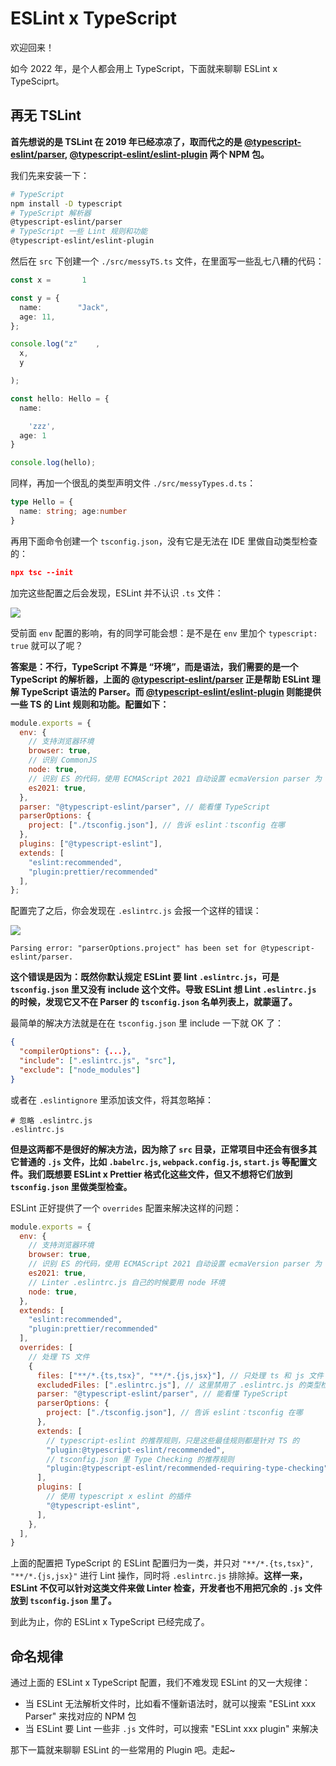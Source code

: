 # ESLint x TypeScript

欢迎回来！

如今 2022 年，是个人都会用上 TypeScript，下面就来聊聊 ESLint x TypeSciprt。

## 再无 TSLint

**首先想说的是 TSLint 在 2019 年已经凉凉了，取而代之的是 [@typescript-eslint/parser](https://www.npmjs.com/package/@typescript-eslint/parser), [@typescript-eslint/eslint-plugin](https://www.npmjs.com/package/@typescript-eslint/eslint-plugin) 两个 NPM 包。**

我们先来安装一下：

```sh
# TypeScript
npm install -D typescript
# TypeScript 解析器
@typescript-eslint/parser
# TypeScript 一些 Lint 规则和功能
@typescript-eslint/eslint-plugin
```

然后在 `src` 下创建一个 `./src/messyTS.ts` 文件，在里面写一些乱七八糟的代码：

```ts
const x =       1

const y = {
  name:        "Jack",
  age: 11,
};

console.log("z"    ,
  x,
  y

);

const hello: Hello = {
  name:

    'zzz',
  age: 1
}

console.log(hello);
```

同样，再加一个很乱的类型声明文件 `./src/messyTypes.d.ts`：

```ts
type Hello = {
  name: string; age:number
}
```

再用下面命令创建一个 `tsconfig.json`，没有它是无法在 IDE 里做自动类型检查的：

```json
npx tsc --init
```

加完这些配置之后会发现，ESLint 并不认识 `.ts` 文件：

![](https://files.mdnice.com/user/24913/094416ea-1770-4270-9c8b-530c934b485c.png)

受前面 `env` 配置的影响，有的同学可能会想：是不是在 `env` 里加个 `typescript: true` 就可以了呢？

**答案是：不行，TypeScript 不算是 “环境”，而是语法，我们需要的是一个 TypeScript 的解析器，上面的 [@typescript-eslint/parser](https://www.npmjs.com/package/@typescript-eslint/parser) 正是帮助 ESLint 理解 TypeScript 语法的 Parser。而 [@typescript-eslint/eslint-plugin](https://www.npmjs.com/package/@typescript-eslint/eslint-plugin) 则能提供一些 TS 的 Lint 规则和功能。配置如下：**

```js
module.exports = {
  env: {
    // 支持浏览器环境
    browser: true,
    // 识别 CommonJS
    node: true,
    // 识别 ES 的代码，使用 ECMAScript 2021 自动设置 ecmaVersion parser 为 12，
    es2021: true,
  },
  parser: "@typescript-eslint/parser", // 能看懂 TypeScript
  parserOptions: {
    project: ["./tsconfig.json"], // 告诉 eslint：tsconfig 在哪
  },
  plugins: ["@typescript-eslint"],
  extends: [
    "eslint:recommended",
    "plugin:prettier/recommended"
  ],
};
```

配置完了之后，你会发现在 `.eslintrc.js` 会报一个这样的错误：

![](https://files.mdnice.com/user/24913/f00c5961-e6be-48be-9ce0-49540a1da769.png)

```
Parsing error: "parserOptions.project" has been set for @typescript-eslint/parser.
```

**这个错误是因为：既然你默认规定 ESLint 要 lint `.eslintrc.js`，可是 `tsconfig.json` 里又没有 include 这个文件。导致 ESLint 想 Lint `.eslintrc.js` 的时候，发现它又不在 Parser 的 `tsconfig.json` 名单列表上，就蒙逼了。**

最简单的解决方法就是在在 `tsconfig.json` 里 include 一下就 OK 了：

```json
{
  "compilerOptions": {...},
  "include": [".eslintrc.js", "src"],
  "exclude": ["node_modules"]
}
```

或者在 `.eslintignore` 里添加该文件，将其忽略掉：

```
# 忽略 .eslintrc.js
.eslintrc.js
```

**但是这两都不是很好的解决方法，因为除了 `src` 目录，正常项目中还会有很多其它普通的 `.js` 文件，比如 `.babelrc.js`, `webpack.config.js`, `start.js` 等配置文件。我们既想要 ESLint x Prettier 格式化这些文件，但又不想将它们放到 `tsconfig.json` 里做类型检查。**

ESLint 正好提供了一个 `overrides` 配置来解决这样的问题：

```js
module.exports = {
  env: {
    // 支持浏览器环境
    browser: true,
    // 识别 ES 的代码，使用 ECMAScript 2021 自动设置 ecmaVersion parser 为 12，
    es2021: true,
    // Linter .eslintrc.js 自己的时候要用 node 环境
    node: true,
  },
  extends: [
    "eslint:recommended",
    "plugin:prettier/recommended"
  ],
  overrides: [
    // 处理 TS 文件
    {
      files: ["**/*.{ts,tsx}", "**/*.{js,jsx}"], // 只处理 ts 和 js 文件
      excludedFiles: [".eslintrc.js"], // 这里禁用了 .eslintrc.js 的类型检查
      parser: "@typescript-eslint/parser", // 能看懂 TypeScript
      parserOptions: {
        project: ["./tsconfig.json"], // 告诉 eslint：tsconfig 在哪
      },
      extends: [
        // typescript-eslint 的推荐规则，只是这些最佳规则都是针对 TS 的
        "plugin:@typescript-eslint/recommended",
        // tsconfig.json 里 Type Checking 的推荐规则
        "plugin:@typescript-eslint/recommended-requiring-type-checking",
      ],
      plugins: [
        // 使用 typescript x eslint 的插件
        "@typescript-eslint",
      ],
    },
  ],
}
```

上面的配置把 TypeScript 的 ESLint 配置归为一类，并只对 ``"**/*.{ts,tsx}", "**/*.{js,jsx}"`` 进行 Lint 操作，同时将 `.eslintrc.js` 排除掉。**这样一来，ESLint 不仅可以针对这类文件来做 Linter 检查，开发者也不用把冗余的 `.js` 文件放到 `tsconfig.json` 里了。**

到此为止，你的 ESLint x TypeScript 已经完成了。

## 命名规律

通过上面的 ESLint x TypeScript 配置，我们不难发现 ESLint 的又一大规律：

* 当 ESLint 无法解析文件时，比如看不懂新语法时，就可以搜索 "ESLint xxx Parser" 来找对应的 NPM 包
* 当 ESLint 要 Lint 一些非 `.js` 文件时，可以搜索 "ESLint xxx plugin" 来解决

那下一篇就来聊聊 ESLint 的一些常用的 Plugin 吧。走起~
